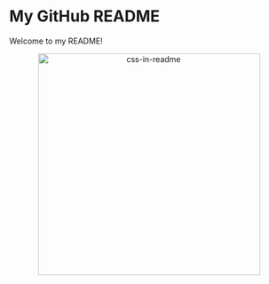 # My GitHub README

Welcome to my README!

<div align="center">
    <img src="top.svg" width="400" height="400" alt="css-in-readme">
</div>